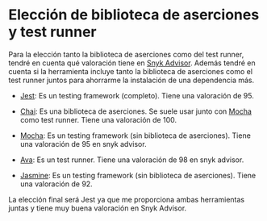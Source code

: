# Elección de biblioteca de aserciones y test runner

Para la elección tanto la biblioteca de aserciones como del test runner, tendré en cuenta qué valoración tiene en [Snyk Advisor](https://snyk.io/advisor). Además tendré en cuenta si la herramienta incluye tanto la biblioteca de aserciones como el test runner juntos para ahorrarme la instalación de una dependencia más.

- [Jest](https://snyk.io/advisor/npm-package/jest): Es un testing framework (completo). Tiene una valoración de 95.

- [Chai](https://snyk.io/advisor/npm-package/chai): Es una biblioteca de aserciones. Se suele usar junto con [Mocha](https://snyk.io/advisor/npm-package/mocha) como test runner. Tiene una valoración de 100.

- [Mocha](https://snyk.io/advisor/npm-package/mocha): Es un testing framework (sin biblioteca de aserciones). Tiene una valoración de 95 en snyk advisor.

- [Ava](https://snyk.io/advisor/npm-package/ava): Es un test runner. Tiene una valoración de 98 en snyk advisor.

- [Jasmine](https://snyk.io/advisor/npm-package/jasmine): Es un testing framework (sin biblioteca de aserciones). Tiene una valoración de 92.

La elección final será Jest ya que me proporciona ambas herramientas juntas y tiene muy buena valoración en Snyk Advisor.
